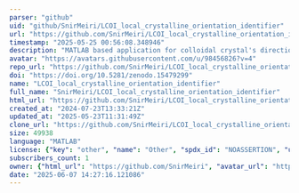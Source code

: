 ```yaml
---
parser: "github"
uid: "github/SnirMeiri/LCOI_local_crystalline_orientation_identifier"
url: "https://github.com/SnirMeiri/LCOI_local_crystalline_orientation_identifier"
timestamp: "2025-05-25 00:56:08.348946"
description: "MATLAB based application for colloidal crystal's directionality detection and analysis. Applies to microscope images of the crystal's cross-section. Able to detect triangular, rectangular and hexagonal local order."
avatar: "https://avatars.githubusercontent.com/u/98456826?v=4"
repo_url: "https://github.com/SnirMeiri/LCOI_local_crystalline_orientation_identifier"
doi: "https://doi.org/10.5281/zenodo.15479299"
name: "LCOI_local_crystalline_orientation_identifier"
full_name: "SnirMeiri/LCOI_local_crystalline_orientation_identifier"
html_url: "https://github.com/SnirMeiri/LCOI_local_crystalline_orientation_identifier"
created_at: "2024-07-23T13:33:21Z"
updated_at: "2025-05-23T11:31:49Z"
clone_url: "https://github.com/SnirMeiri/LCOI_local_crystalline_orientation_identifier.git"
size: 49938
language: "MATLAB"
license: {"key": "other", "name": "Other", "spdx_id": "NOASSERTION", "url": null, "node_id": "MDc6TGljZW5zZTA="}
subscribers_count: 1
owner: {"html_url": "https://github.com/SnirMeiri", "avatar_url": "https://avatars.githubusercontent.com/u/98456826?v=4", "login": "SnirMeiri", "type": "User"}
date: "2025-06-07 14:27:16.121086"
---
```


